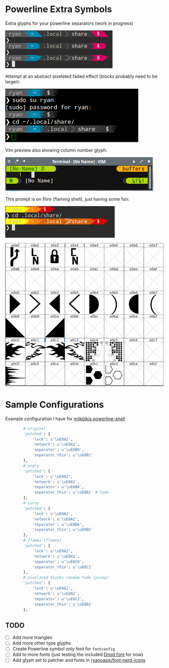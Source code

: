 # Powerline Extra Symbols
Extra glyphs for your powerline separators (work in progress)

![preview](preview.png)

Attempt at an abstract pixelated faded effect (blocks probably need to be larger):

![preview](preview-2.png)

Vim preview also showing column number glyph:

![preview](preview-3.png)

This prompt is on fiiire (flaming shell), just having some fun:

![preview](preview-4.png)

![font forge](fontforge.png)

# Sample Configurations

Example configuration I have for [milkbikis powerline-shell](https://github.com/milkbikis/powerline-shell)

```py
        # original
        'patched': {
            'lock': u'\uE0A2',
            'network': u'\uE0A2',
            'separator': u'\uE0B0',
            'separator_thin': u'\uE0B1'
        },
        # angly
        'patched': {
            'lock': u'\uE0A2',
            'network': u'\uE0A2',
            'separator': u'\uE0B8',
            'separator_thin': u'\uE0B1' # todo
        },
        # curvy
        'patched': {
            'lock': u'\uE0A2',
            'network': u'\uE0A2',
            'separator': u'\uE0B4',
            'separator_thin': u'\uE0B5'
        },
        # flames (flamey)
        'patched': {
            'lock': u'\uE0A2',
            'network': u'\uE0A2',
            'separator': u'\uE0C0',
            'separator_thin': u'\uE0C1'
        },
        # pixelated blocks random fade (pixey)
        'patched': {
            'lock': u'\uE0A2',
            'network': u'\uE0A2',
            'separator': u'\uE0C2',
            'separator_thin': u'\uE0B1'
        },
```

## TODO

* [ ] Add more triangles
* [ ] Add more other type glyphs
* [ ] Create Powerline symbol only font for `fontconfig`
* [ ] Add to more fonts (just testing the included [Droid font](/patched-fonts) for now)
* [ ] Add glyph set to patcher and fonts in [ryanoasis/font-nerd-icons](https://github.com/ryanoasis/font-nerd-icons)
